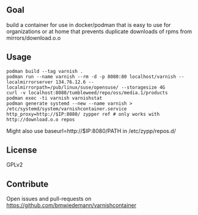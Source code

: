 ## Goal

build a container for use in docker/podman
that is easy to use for organizations or at home
that prevents duplicate downloads of rpms from mirrors/download.o.o


## Usage

    podman build --tag varnish .
    podman run --name varnish --rm -d -p 8080:80 localhost/varnish --localmirrorserver 134.76.12.6 --localmirrorpath=/pub/linux/suse/opensuse/ --storagesize 4G
    curl -v localhost:8080/tumbleweed/repo/oss/media.1/products
    podman exec -ti varnish varnishstat
    podman generate systemd --new --name varnish > /etc/systemd/system/varnishcontainer.service
    http_proxy=http://$IP:8080/ zypper ref # only works with http://download.o.o repos

Might also use baseurl=http://$IP:8080/PATH in /etc/zypp/repos.d/

## License

GPLv2

## Contribute

Open issues and pull-requests on https://github.com/bmwiedemann/varnishcontainer
